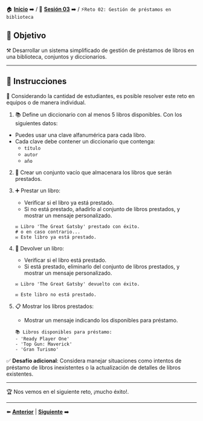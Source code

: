 🏠 [**Inicio**](../../Readme.md) ➡️ / 📖 [**Sesión 03**](../Readme.md) ➡️ / ⚡`Reto 02: Gestión de préstamos en biblioteca`

## 🎯 Objetivo

⚒️ Desarrollar un sistema simplificado de gestión de préstamos de libros en una biblioteca, conjuntos y diccionarios.

---

## 📝 Instrucciones

👥 Considerando la cantidad de estudiantes, es posible resolver este reto en equipos o de manera individual.

1. 📚 Define un diccionario con al menos 5 libros disponibles. Con los siguientes datos:
  - Puedes usar una clave alfanumérica para cada libro.
  - Cada clave debe contener un diccionario que contenga:
    - `título`
    - `autor`
    - `año`

2. 📖 Crear un conjunto vacío que almacenara los libros que serán prestados.

3. ➕ Prestar un libro:
    - Verificar si el libro ya está prestado.
    - Si no está prestado, añadirlo al conjunto de libros prestados, y mostrar un mensaje personalizado.
    ```plaintext
    ✉️ Libro 'The Great Gatsby' prestado con éxito.
    # o en caso contrario...
    ✉️ Este libro ya está prestado.
    ```
4. 🔄 Devolver un libro:
    - Verificar si el libro está prestado.
    - Si está prestado, eliminarlo del conjunto de libros prestados, y mostrar un mensaje personalizado.
    ```plaintext
    ✉️ Libro 'The Great Gatsby' devuelto con éxito.
    
    ✉️ Este libro no está prestado.
    ```


5. 📋 Mostrar los libros prestados:
    - Mostrar un mensaje indicando los disponibles para préstamo.
    ```plaintext
    📚 Libros disponibles para préstamo:
    - 'Ready Player One'
    - 'Top Gun: Maverick'
    - 'Gran Turismo'
    
    ```

✅ **Desafío adicional**: Considera manejar situaciones como intentos de préstamo de libros inexistentes o la actualización de detalles de libros existentes.

---

🏆 Nos vemos en el siguiente reto, ¡mucho éxito!.

---

⬅️ [**Anterior**](../Readme.md) | [**Siguiente**](../../Sesion-04/Readme.md) ➡️